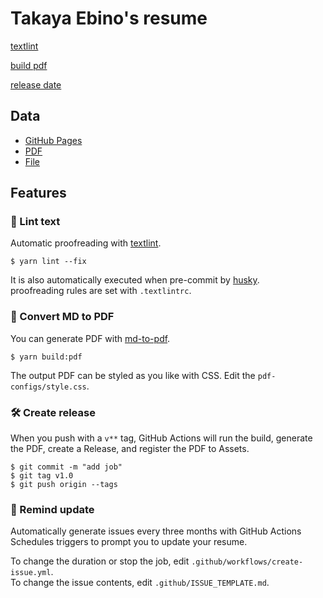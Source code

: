 # Takaya Ebino's resume

<p>
<a href="https://github.com/takaya787/resume-for-enginner/actions/workflows/lint-text.yml">

[textlint](https://img.shields.io/github/workflow/status/takaya787/resume-for-enginner/lint%20text?label=textlint&logo=github&color=yellow)
</a>

<a href="https://github.com/takaya787/resume-for-enginner/actions?query=workflow%3A%22lint+text%22">

[build pdf](https://img.shields.io/github/workflow/status/takaya787/resume-for-enginner/build-pdf?label=build%20pdf&logo=github)
</a>

<a href="https://github.com/takaya787/resume-for-enginner/actions?query=workflow%3A%22lint+text%22">

[release date](https://img.shields.io/github/release-date/takaya787/resume-for-enginner?color=blue&logo=github)
</a>

</p>

## Data

- [GitHub Pages](https://takaya787.github.io/resume-for-enginner/)
- [PDF](https://github.com/takaya787/resume-for-enginner/releases/)
- [File](https://github.com/takaya787/resume-for-enginner/blob/master/docs/README.md)

## Features

### 💅 Lint text

Automatic proofreading with [textlint](https://github.com/textlint/textlint).

```
$ yarn lint --fix
```

It is also automatically executed when pre-commit by [husky](https://github.com/typicode/husky).  
proofreading rules are set with `.textlintrc`.

### 📝 Convert MD to PDF

You can generate PDF with [md-to-pdf](https://www.npmjs.com/package/md-to-pdf).

```
$ yarn build:pdf
```

The output PDF can be styled as you like with CSS. Edit the `pdf-configs/style.css`.

### 🛠 Create release

When you push with a `v**` tag, GitHub Actions will run the build, generate the PDF, create a Release, and register the PDF to Assets.

```
$ git commit -m "add job"
$ git tag v1.0
$ git push origin --tags
```

### 📆 Remind update

Automatically generate issues every three months with GitHub Actions Schedules triggers to prompt you to update your resume.

To change the duration or stop the job, edit `.github/workflows/create-issue.yml`.  
To change the issue contents, edit `.github/ISSUE_TEMPLATE.md`.
